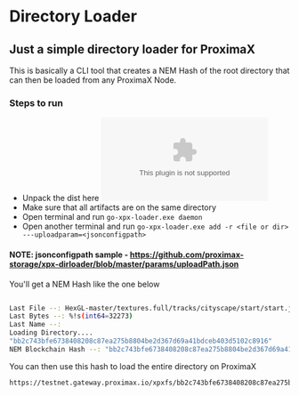 # Directory Loader

## Just a simple directory loader for ProximaX
This is basically a CLI tool that creates a NEM Hash of the root directory that can then be loaded from any ProximaX Node.

### Steps to run
+ Unpack the dist here ![windows](https://testnet1.gateway.proximax.io/xpxfs/a233dd90f6c0e0c9ffc39eb433040b7827463b01ce87de3202904802a8a19beb/go-xpx-loader.zip)
+ Make sure that all artifacts are on the same directory
+ Open terminal and run `go-xpx-loader.exe daemon`
+ Open another terminal and run `go-xpx-loader.exe add -r <file or dir> ---uploadparam=<jsonconfigpath>`

#### NOTE: jsonconfigpath sample - https://github.com/proximax-storage/xpx-dirloader/blob/master/params/uploadPath.json

You'll get a NEM Hash like the one below

```bash

Last File --: HexGL-master/textures.full/tracks/cityscape/start/start.jpg
Last Bytes --: %!s(int64=32273)
Last Name --:
Loading Directory....
"bb2c743bfe6738408208c87ea275b8804be2d367d69a41bdceb403d5102c8916"
NEM Blockchain Hash --: "bb2c743bfe6738408208c87ea275b8804be2d367d69a41bdceb403d5102c8916"
```

You can then use this hash to load the entire directory on ProximaX

```xml
https://testnet.gateway.proximax.io/xpxfs/bb2c743bfe6738408208c87ea275b8804be2d367d69a41bdceb403d5102c8916/
```
